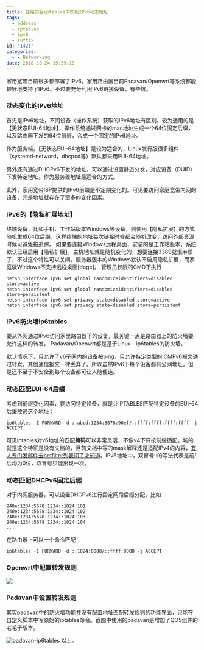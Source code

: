 ```yaml
---
title: 在路由器iptables中匹配IPv6动态地址
tags:
  - address
  - iptables
  - ipv6
  - suffix
id: '1421'
categories:
  - - Networking
date: 2018-10-24 15:59:18
---
```


家用宽带目前很多都部署了IPv6，家用路由器目前Padavan/Openwrt等系统都能较好地支持了IPv6。不过要充分利用IPv6链接设备，有些坑。

### 动态变化的IPv6地址

首先是IPv6地址，不同设备（操作系统）获取的IPv6地址有区别，较为通用的是【无状态EUI-64地址】，操作系统通过网卡的mac地址生成一个64位固定后缀，以及路由器下发的64位前缀，合成一个固定的IPv6地址。

作为服务端，【无状态EUI-64地址】是较为适合的，Linux发行版很多组件（systemd-netword，dhcpcd等）默认都采用EUI-64地址。 

另外还有通过DHCPv6下发的地址，可以通过设置静态分发，对应设备（DUID）下发特定地址。作为服务器地址最适合的方式。

此外，家用宽带ISP提供的IPv6前缀是不定期变化的。可见要访问家庭宽带内网的设备，光是地址就存在了蛮多的变化因素。

### IPv6的【隐私扩展地址】

终端设备，比如手机、工作站版本Windows等设备，则使用【隐私扩展】的方式随机生成64位后缀，这样终端的地址每次链接时候都会随机改变，访问外部资源时候可避免被追踪。 如果要连接Windows远程桌面，安装的是工作站版本，系统默认已经启用【隐私扩展】，主机地址就是随机变化的，想要连接3389就很麻烦了，不过这个特性可以关闭。服务器版本的Windows默认不启用隐私扩展，而家庭版Windows不支持远程桌面\[doge\]。 管理员权限的CMD下执行 
```
netsh interface ipv6 set global randomizeidentifiers=disabled store=active 
netsh interface ipv6 set global randomizeidentifiers=disabled store=persistent 
netsh interface ipv6 set privacy state=disabled store=active 
netsh interface ipv6 set privacy state=disabled store=persistent
```

### IPv6防火墙ip6tables

要从外网通过IPv6访问家里路由器下的设备，最关键一点是路由器上的防火墙要允许这样的转发。 Padavan/Openwrt都是基于Linux - ip6tables的防火墙。

默认情况下，只允许了v6子网内的设备被ping，只允许特定类型的ICMPv6报文通过转发，其他通信报文一律丢弃了。所以虽然IPv6下每个设备都有公网地址，但是还不至于不安全到每个设备都可让人随便连。

### 动态匹配EUI-64后缀

考虑到前缀变化因素，要访问特定设备，就是让IPTABLES匹配特定设备的EUI-64后缀放通这个地址： 
```
ip6tables -I FORWARD -d ::abcd:1234:5678:90ef/::ffff:ffff:ffff:ffff -j ACCEPT
```

可见iptables对v6地址的匹配**掩码**可以非常灵活，不像v4下只按前缀适配。坑的就是这个特征是没有文档的，目前文档中写的mask解释还是适配IPv4的内容，[有人专门发邮件去netfilter列表问了才知道](http://blog.dupondje.be/?p=17)。IPv6地址中，双冒号::的写法代表是前/后均为0位，双冒号只能出现一次。


### 动态匹配DHCPv6固定后缀

对于内网服务器，可以设置DHCPv6进行固定网段后缀分配，比如

```
240e:1234:5678:1234::1024:101
240e:1234:5678:1234::1024:102
240e:1234:5678:1234::1024:103
240e:1234:5678:1234::1024:104
...
```

在路由器上可以一个命令匹配

```
ip6tables -I FORWARD -d ::1024:0000/::ffff:0000 -j ACCEPT
```

### Openwrt中配置转发规则

![](openwrt-ip6tables.png)

### Padavan中设置转发规则

其实padavan中的防火墙功能并没有配置地址匹配转发规则的功能界面，只能在自定义脚本中写原始的iptables命令。截图中使用的padavan是增加了QOS组件的老毛子版本。   

![padavan-ip6tables](padavan-ip6tables.png) 
以上。